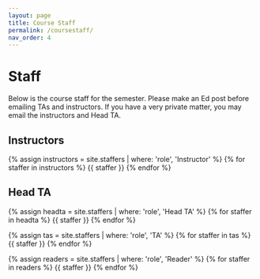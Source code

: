 ```yaml
---
layout: page
title: Course Staff
permalink: /coursestaff/
nav_order: 4
---
```


# Staff
Below is the course staff for the semester. Please make an Ed post before emailing TAs and instructors. If you have a very private matter, you may email the instructors and Head TA.

## Instructors

{% assign instructors = site.staffers | where: 'role', 'Instructor' %}
{% for staffer in instructors %}
{{ staffer }}
{% endfor %}

## Head TA

{% assign headta = site.staffers | where: 'role', 'Head TA' %}
{% for staffer in headta %}
{{ staffer }}
{% endfor %}

<!-- ## GSIs -->

{% assign tas = site.staffers | where: 'role', 'TA' %}
{% for staffer in tas %}
{{ staffer }}
{% endfor %}

<!-- ## Readers -->

{% assign readers = site.staffers | where: 'role', 'Reader' %}
{% for staffer in readers %}
{{ staffer }}
{% endfor %}
